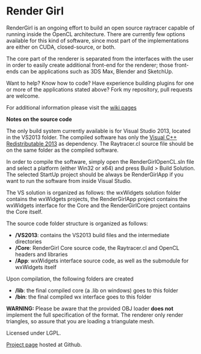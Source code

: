 Render Girl
=======
RenderGirl is an ongoing effort to build an open source raytracer capable of running inside the OpenCL architecture. There are currently few options available for this kind of software, since most part of the implementations are either on CUDA, closed-source, or both.

The core part of the renderer is separated from the interfaces with the user in order to easily create additional front-end for the renderer; those front-ends can be applications such as 3DS Max, Blender and SketchUp.

Want to help? Know how to code? Have experience building plugins for one or more of the applications stated above? Fork my repository, pull requests are welcome.

For additional information please visit the [wiki pages](https://github.com/henriquenj/rendergirl/wiki)

**Notes on the source code**

The only build system currently available is for Visual Studio 2013, located in the
VS2013 folder. The compiled software has only the [Visual C++ Redistributable 2013](http://www.microsoft.com/en-gb/download/details.aspx?id=40784) as dependency. The Raytracer.cl source file should be on the same folder as the compiled software.

In order to compile the software, simply open the RenderGirlOpenCL.sln file and select a platform (either Win32 or x64) and press Build > Build Solution. The selected StartUp project should be always be RenderGirlApp if you want to run the software from inside Visual Studio.

The VS solution is organized as follows: the wxWidgets solution folder contains the wxWidgets projects, the RenderGirlApp project contains the wxWidgets interface for the Core and the RenderGirlCore project contains the Core itself.

The source code folder structure is organized as follows:
- **/VS2013**: contains the VS2013 build files and the intermediate directories
- **/Core**: RenderGirl Core source code, the Raytracer.cl and OpenCL headers and libraries
- **/App**: wxWidgets interface source code, as well as the submodule for wxWidgets itself

Upon compilation, the following folders are created
- **/lib**: the final compiled core (a .lib on windows) goes to this folder
- **/bin**: the final compiled wx interface goes to this folder


**WARNING:** Please be aware that the provided OBJ loader **does not** implement the full specification of the format. The renderer only render triangles, so assure that you are loading a triangulate mesh.

Licensed under LGPL.

[Project page](https://github.com/henriquenj/rendergirl) hosted at Github.